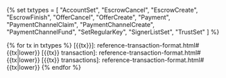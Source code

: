 {% set txtypes = [
    "AccountSet",
    "EscrowCancel",
    "EscrowCreate",
    "EscrowFinish",
    "OfferCancel",
    "OfferCreate",
    "Payment",
    "PaymentChannelClaim",
    "PaymentChannelCreate",
    "PaymentChannelFund",
    "SetRegularKey",
    "SignerListSet",
    "TrustSet"
] %}

{% for tx in txtypes %}
[{{tx}}]: reference-transaction-format.html#{{tx|lower}}
[{{tx}} transaction]: reference-transaction-format.html#{{tx|lower}}
[{{tx}} transactions]: reference-transaction-format.html#{{tx|lower}}
{% endfor %}
